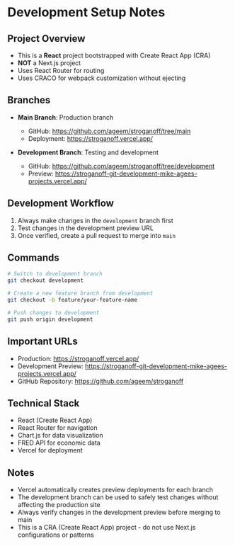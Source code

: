 # Development Setup Notes

## Project Overview
- This is a **React** project bootstrapped with Create React App (CRA)
- **NOT** a Next.js project
- Uses React Router for routing
- Uses CRACO for webpack customization without ejecting

## Branches
- **Main Branch**: Production branch
  - GitHub: https://github.com/ageem/stroganoff/tree/main
  - Deployment: https://stroganoff.vercel.app/

- **Development Branch**: Testing and development
  - GitHub: https://github.com/ageem/stroganoff/tree/development
  - Preview: https://stroganoff-git-development-mike-agees-projects.vercel.app/

## Development Workflow
1. Always make changes in the `development` branch first
2. Test changes in the development preview URL
3. Once verified, create a pull request to merge into `main`

## Commands
```bash
# Switch to development branch
git checkout development

# Create a new feature branch from development
git checkout -b feature/your-feature-name

# Push changes to development
git push origin development
```

## Important URLs
- Production: https://stroganoff.vercel.app/
- Development Preview: https://stroganoff-git-development-mike-agees-projects.vercel.app/
- GitHub Repository: https://github.com/ageem/stroganoff

## Technical Stack
- React (Create React App)
- React Router for navigation
- Chart.js for data visualization
- FRED API for economic data
- Vercel for deployment

## Notes
- Vercel automatically creates preview deployments for each branch
- The development branch can be used to safely test changes without affecting the production site
- Always verify changes in the development preview before merging to main
- This is a CRA (Create React App) project - do not use Next.js configurations or patterns 